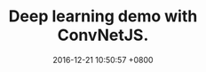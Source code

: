 ---
layout: post
title: Deep learning demo with ConvNetJS.
chineseTitle: ConvNetJS深度学习示例
icon: desktop
date: 2016-12-21 10:50:57 +0800
published: true
categories:
  - javascript
tags:
  - deep-learning
---